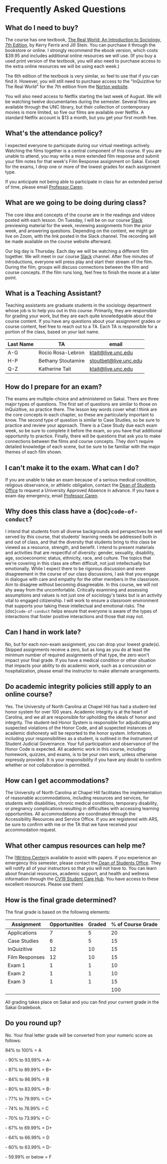 Frequently Asked Questions
==========================

What do I need to buy?
-----------------------------
The course has one textbook, [The Real World: An Introduction to Sociology, 7th Edition](https://wwnorton.com/books/9780393419337), by Kerry Ferris and Jill Stein. You can purchase it through the bookstore or online. I strongly recommend the ebook version, which costs $39.95 and includes additional online resources we will use. (If you buy a used print version of the textbook, you will also need to purchase access to the extra online resources we will be using each week.)

The 6th edition of the textbook is very similar, so feel to use that if you can find it. However, you will still need to purchase access to the "InQuizitive for The Real World" for the 7th edition from the [Norton website](https://digital.wwnorton.com/realworld7).

You will also need access to Netflix starting the last week of August. We will be watching twelve documentaries during the semester. Several films are available through the UNC library, but their collection of contemporary movies is more limited, so five our films are available over Netflix. A standard Netflix account is $13 a month, but you get your first month free.


What's the attendance policy?
-----------------------------

I expected everyone to participate during our virtual meetings actively.
Watching the films together is a central component of this course. If
you are unable to attend, you may write a more extended film response
and submit your film notes for that week's Film Response assignment on
Sakai. Except for the exams, I drop one or more of the lowest grades for
each assignment type.

If you anticipate not being able to participate in class for an extended period of time, please email [Professor Caren](mailto:neal.caren@unc.edu).

## What are we going to be doing during class?

The core idea and concepts of the course are in the readings and videos posted with each lesson.  On Tuesday, I will be on our course [Slack](http://soci101.slack.com) previewing material for the week, reviewing assignments from the prior week, and answering questions.  Depending on the content, we might go live on Zoom, with the link posted in the Slack channel. The recording will be made available on the course website afterward.

Our big day is Thursday. Each day we will be watching a different film together. We will meet in our course [Slack](http://soci101.slack.com) channel. After five minutes of introductions, everyone will press play and start their stream of the film. During the film, groups will discuss connections between the film and course concepts. If the film runs long, feel free to finish the movie at a later point.


## What is a Teaching Assistant?
Teaching assistants are graduate students in the sociology department whose job is to help you out in this course. Primarily, they are responsible for grading your work, but they are each quite knowledgeable about the course content. If you have any questions about your assignment grades or course content, feel free to reach out to a TA. Each TA is responsible for a portion of the class, based on your last name.

|Last Name  | TA  |   email  |  
|---|---|---|
|A-G  |    Rocio Rosa-Lebron       |      [ktait@live.unc.edu](mailto:ktait@live.unc.edu)  |       
|H-P |      Bethany Stoutamire      |         [stoutbet@live.unc.edu](mailto:stoutbet@live.unc.edu)    |     
|Q-Z    |   Katherine Tait     |          [ktait@live.unc.edu](mailto:ktait@live.unc.edu)    |  


How do I prepare for an exam?
-----------------------------

The exams are multiple-choice and administered on Sakai. There are three
major types of questions. The first set of questions are similar to
those on InQuizitive, so practice there. The lesson key words cover what
I think are the core concepts in each chapter, so these are particularly
important to know. The second type of question is similar to Case
Studies, so be sure to practice and review your approach. There is a
Case Study due each exam week, so be sure to complete it before the
exam, so you have that additional opportunity to practice. Finally,
there will be questions that ask you to make connections between the
films and course concepts. They don't require detailed knowledge of each
scene, but be sure to be familiar with the major themes of each film
shown.

I can't make it to the exam. What can I do?
-------------------------------------------
If  you are unable to take an exam because of a serious medical condition, religious observance, or athletic obligation, contact the [Dean of Students Office](https://odos.unc.edu/student-support/class-absences/request-university-approved-absences) to request a University Approved Absence in advance. If you have a exam day emergency, email [Professor Caren](mailto:neal.caren@unc.edu).


Why does this class have a {doc}`code-of-conduct`?
------------------------------------------------
I intend that students from all diverse backgrounds and perspectives be
well served by this course, that students' learning needs be addressed
both in and out of class, and that the diversity that students bring to
this class be viewed as a resource, strength, and benefit. I intend to
present materials and activities that are respectful of diversity:
gender, sexuality, disability, age, socioeconomic status, ethnicity,
race, and culture. The topics that we're covering in this class are
often difficult, not just intellectually but emotionally. While I expect
there to be rigorous discussion and even disagreement in the course of
our class discussions, I ask that you engage in dialogue with care and
empathy for the other members in the classroom. Aim to disagree without
becoming disagreeable. In this course, we will not shy away from the
uncomfortable. Critically examining and assessing assumptions and values
is not just one of sociology's tasks but is an activity vital to engaged
citizenship. I will work to ensure a classroom environment that supports
your taking these intellectual and emotional risks. The
{doc}`code-of-conduct` helps ensure that everyone is aware of the types of
interactions that foster positive interactions and those that may not.

Can I hand in work late?
------------------------

No, but for each non-exam assignment, you can drop your lowest grade(s).
Skipped assignments receive a zero, but as long as you do at least the
minimum number of required assignments of that type, the zero won't
impact your final grade. If you have a medical condition or other
situation that impacts your ability to do academic work, such as a
concussion or hospitalization, please email the instructor to make
alternate arrangements.



Do academic integrity policies still apply to an online course?
---------------------------------------------------------------

Yes. The University of North Carolina at Chapel Hill has had a
student-led honor system for over 100 years. Academic integrity is at
the heart of Carolina, and we all are responsible for upholding the
ideals of honor and integrity. The student-led Honor System is
responsible for adjudicating any suspected violations of the Honor Code,
and all suspected instances of academic dishonesty will be reported to
the honor system. Information, including your responsibilities as a
student, is outlined in the Instrument of Student Judicial Governance.
Your full participation and observance of the Honor Code is expected.
All academic work in this course, including homework, quizzes, and
exams, is to be your own work, unless otherwise expressly provided. It
is your responsibility if you have any doubt to confirm whether or not
collaboration is permitted.

How can I get accommodations?
-----------------------------

The University of North Carolina at Chapel Hill facilitates the
implementation of reasonable accommodations, including resources and
services, for students with disabilities, chronic medical conditions,
temporary disability, or pregnancy complications resulting in
difficulties with accessing learning opportunities. All accommodations
are coordinated through the Accessibility Resources and Service Office.
If you are registered with ARS, be sure to confirm with me or the TA
that we have received your accommodation request.

What other campus resources can help me?
----------------------------------------

The [[Writing Center](https://writingcenter.unc.edu)is available
to assist with papers. If you experience an emergency this semester,
please contact the[ Dean of Students
Office](https://odos.unc.edu). They will notify all of your
instructors so that you will not have to.  You can learn about  financial resources, academic support, and health and wellness information through the [CV19 Student Care Hub](https://keeplearning.unc.edu).  You have access  to these  excellent resources. Please use them!



How is the final grade determined?
----------------------------------

The final grade is based on the following elements:

|Assignment  | Opportunities  |   Graded  |   % of Course Grade |
|---|---|---|---|
|Applications  |    7         |       5  |       20 |
|Case Studies |      6      |          5    |     15 |
|InQuizitive    |   12     |          10    |    15 |
|Film Responses  |   12     |          10     |   15 |
|Exam 1      |      1       |         1     |    10 |
|Exam 2    |        1       |         1     |    10 |
|Exam 3      |      1     |           1   |      15 |
|              |  |              |           100 |





All grading takes place on Sakai and you can find your current grade in
the Sakai Gradebook.

Do you round up?
----------------

No. Your final letter grade will be converted from your numeric score as
follows:

94% to 100% = A

\- 90% to 93.99% = A-

\- 87% to 89.99% = B+

\- 84% to 86.99% = B

\- 80% to 83.99% = B-

\- 77% to 79.99% = C+

\- 74% to 76.99% = C

\- 70% to 73.99% = C-

\- 67% to 69.99% = D+

\- 64% to 66.99% = D

\- 60% to 63.99% = D-

\- 59.99% or below = F

